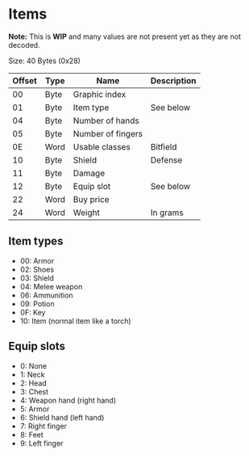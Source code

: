 # Items

**Note:** This is **WIP** and many values are not present yet as they are not decoded.


Size: 40 Bytes (0x28)

Offset | Type | Name | Description
--- | --- | --- | ---
00 | Byte | Graphic index |
01 | Byte | Item type | See below
04 | Byte | Number of hands |
05 | Byte | Number of fingers |
0E | Word | Usable classes | Bitfield
10 | Byte | Shield | Defense
11 | Byte | Damage |
12 | Byte | Equip slot | See below
22 | Word | Buy price |
24 | Word | Weight | In grams


## Item types

- 00: Armor
- 02: Shoes
- 03: Shield
- 04: Melee weapon
- 06: Ammunition
- 09: Potion
- 0F: Key
- 10: Item (normal item like a torch)

## Equip slots

- 0: None
- 1: Neck
- 2: Head
- 3: Chest
- 4: Weapon hand (right hand)
- 5: Armor
- 6: Shield hand (left hand)
- 7: Right finger
- 8: Feet
- 9: Left finger